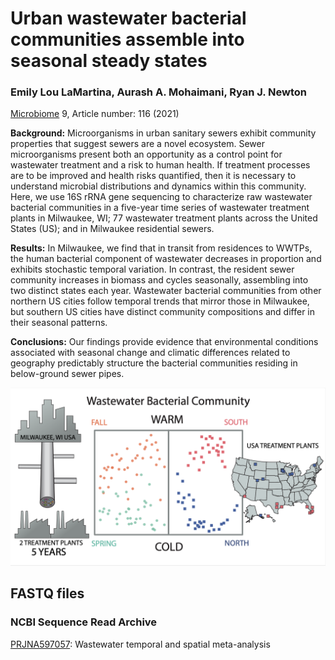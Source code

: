 # Urban wastewater bacterial communities assemble into seasonal steady states
### Emily Lou LaMartina, Aurash A. Mohaimani, Ryan J. Newton

[Microbiome](https://microbiomejournal.biomedcentral.com/articles/10.1186/s40168-021-01038-5) 9, Article number: 116 (2021)

<b>Background:</b> Microorganisms in urban sanitary sewers exhibit community properties that suggest sewers are a novel ecosystem. Sewer microorganisms present both an opportunity as a control point for wastewater treatment and a risk to human health. If treatment processes are to be improved and health risks quantified, then it is necessary to understand microbial distributions and dynamics within this community. Here, we use 16S rRNA gene sequencing to characterize raw wastewater bacterial communities in a five-year time series of wastewater treatment plants in Milwaukee, WI; 77 wastewater treatment plants across the United States (US); and in Milwaukee residential sewers. 


<b>Results:</b> In Milwaukee, we find that in transit from residences to WWTPs, the human bacterial component of wastewater decreases in proportion and exhibits stochastic temporal variation. In contrast, the resident sewer community increases in biomass and cycles seasonally, assembling into two distinct states each year. Wastewater bacterial communities from other northern US cities follow temporal trends that mirror those in Milwaukee, but southern US cities have distinct community compositions and differ in their seasonal patterns. 


<b>Conclusions:</b> Our findings provide evidence that environmental conditions associated with seasonal change and climatic differences related to geography predictably structure the bacterial communities residing in below-ground sewer pipes.



![image](https://github.com/NewtonLabUWM/Sewage_TimeSeries/blob/master/RData/abstract.png)


## FASTQ files

### NCBI Sequence Read Archive

[PRJNA597057](https://www.ncbi.nlm.nih.gov/bioproject/PRJNA597057): Wastewater temporal and spatial meta-analysis
